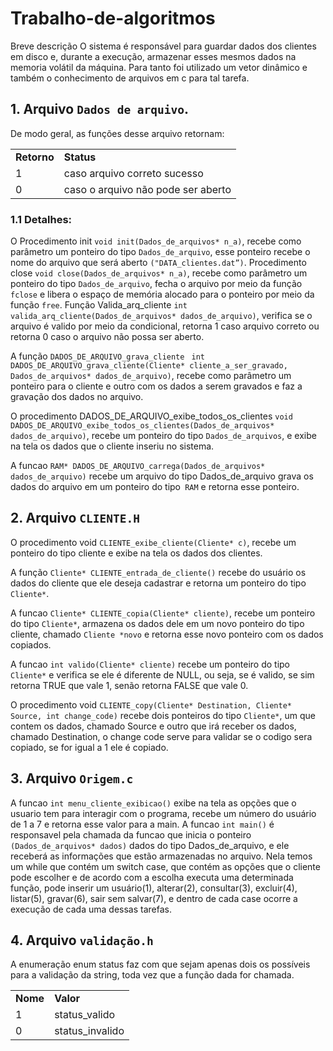 # Trabalho-de-algoritmos
Breve descrição
O sistema é responsável para guardar dados dos clientes em disco e, durante a execução, armazenar esses mesmos dados na memoria volátil da máquina. Para tanto foi utilizado um vetor dinâmico e também o conhecimento de arquivos em c para tal tarefa.
## 1.	Arquivo `Dados de arquivo`.
 De modo geral, as funções desse arquivo retornam:

<table>
<tr>
<td><b>Retorno</b></td>
<td><b>Status</b></td>
</tr>
<tr>
<td>1</td>
<td>caso arquivo correto sucesso</td>
</tr>
<tr>
<td>0</td>
<td>caso o arquivo não pode ser aberto
</td>
</tr>	
</table>

### 1.1 Detalhes:
O Procedimento init `void init(Dados_de_arquivos* n_a)`, recebe como parâmetro um ponteiro do tipo `Dados_de_arquivo`, esse ponteiro recebe o nome do arquivo que será aberto `("DATA_clientes.dat”)`.
Procedimento close `void close(Dados_de_arquivos* n_a)`, recebe como parâmetro um ponteiro do tipo `Dados_de_arquivo`, fecha o arquivo por meio da função `fclose` e libera o espaço de memória alocado para o ponteiro por meio da função `free`.
Função Valida_arq_cliente `int valida_arq_cliente(Dados_de_arquivos* dados_de_arquivo)`, verifica se o arquivo é valido por meio da condicional, retorna 1 caso arquivo correto ou retorna 0 caso o arquivo não possa ser aberto.

A função `DADOS_DE_ARQUIVO_grava_cliente `
`int DADOS_DE_ARQUIVO_grava_cliente(Cliente* cliente_a_ser_gravado, Dados_de_arquivos* dados_de_arquivo)`, recebe como parâmetro um ponteiro para o cliente e outro com os dados a serem gravados e faz a gravação dos dados no arquivo.

O procedimento DADOS_DE_ARQUIVO_exibe_todos_os_clientes 
`void DADOS_DE_ARQUIVO_exibe_todos_os_clientes(Dados_de_arquivos* dados_de_arquivo)`, recebe um ponteiro do tipo `Dados_de_arquivos`, e exibe na tela os dados que o cliente inseriu no sistema.

A funcao `RAM* DADOS_DE_ARQUIVO_carrega(Dados_de_arquivos* dados_de_arquivo)` recebe um arquivo do tipo Dados_de_arquivo grava os dados do arquivo em um ponteiro do tipo` RAM` e retorna esse ponteiro.

## 2.	Arquivo `CLIENTE.H`

O procedimento void `CLIENTE_exibe_cliente(Cliente* c)`, recebe um ponteiro do tipo cliente e exibe na tela os dados dos clientes.

A função `Cliente* CLIENTE_entrada_de_cliente()` recebe do usuário os dados do cliente que ele deseja cadastrar e retorna um ponteiro do tipo `Cliente*`.

A funcao `Cliente* CLIENTE_copia(Cliente* cliente)`, recebe um ponteiro do tipo `Cliente*`, armazena os dados dele em um novo ponteiro do tipo cliente, chamado `Cliente *novo` e retorna esse novo ponteiro com os dados copiados.

A funcao `int valido(Cliente* cliente)` recebe um ponteiro do tipo `Cliente*` e verifica se ele é diferente de NULL, ou seja, se é valido, se sim retorna TRUE que vale 1, senão retorna FALSE que vale 0.

O procedimento void `CLIENTE_copy(Cliente* Destination, Cliente* Source, int change_code)` recebe dois ponteiros do tipo `Cliente*`, um que contem os dados, chamado Source e outro que irá receber os dados, chamado Destination, o change code serve para validar se o codigo sera copiado, se for igual a 1 ele é copiado.

## 3.	Arquivo `Origem.c`

A funcao `int menu_cliente_exibicao()` exibe na tela as opções que o usuario tem para interagir com o programa, recebe um número do usuário de 1 a 7 e retorna esse valor para a main.
A funcao `int main()` é responsavel pela chamada da funcao que inicia o ponteiro `(Dados_de_arquivos* dados)` dados do tipo Dados_de_arquivo, e ele receberá as informações que estão armazenadas no arquivo. Nela temos um while que contém um switch case, que contém as opções que o cliente pode escolher e de acordo com a escolha executa uma determinada função, pode inserir um usuário(1), alterar(2), consultar(3), excluir(4), listar(5), gravar(6), sair sem salvar(7), e dentro de cada case ocorre a execução de cada uma dessas tarefas. 

## 4.	Arquivo `validação.h`
A enumeração enum status faz com que sejam apenas dois os possíveis para a validação da string, toda vez que a função dada for chamada.


<table>
<tr>
<td><b>Nome</b></td>
<td><b>Valor</b></td>
</tr>
<tr>
<td>1</td>
<td>status_valido</td>
</tr>
<tr>
<td>0</td>
<td>status_invalido 	
</td>
</tr>	
</table>
